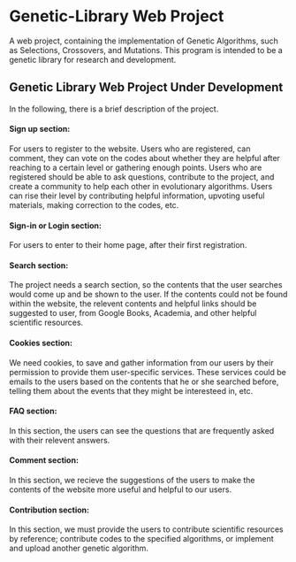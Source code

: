 # Genetic-Library Web Project
A web project, containing the implementation of Genetic Algorithms, such as Selections, Crossovers, and Mutations. This program is intended to be a genetic library for research and development.
<h2>Genetic Library Web Project Under Development</h2>
<p> In the following, there is a brief description of the project.</p>
<h4>Sign up section: </h4>
<p>For users to register to the website. Users who are registered, can comment, they can vote on the codes about whether 
they are helpful after reaching to a certain level or gathering enough points. Users who are registered should be able to ask questions, contribute to the project, and create a community to help each other in evolutionary algorithms. Users can rise their level by contributing helpful information, upvoting useful materials, making correction to the codes, etc.</p>
<h4>Sign-in or Login section: </h4>
<p>For users to enter to their home page, after their first registration.</p>
<h4>Search section: </h4>
<p>The project needs a search section, so the contents that the user searches would come up and be shown to the user. If the 
contents could not be found within the website, the relevent contents and helpful links should be suggested to user, from Google Books, Academia, and other helpful scientific resources.</p>
<h4>Cookies section: </h4>
<p>We need cookies, to save and gather information from our users by their permission to provide them user-specific services. 
These services could be emails to the users based on the contents that he or she searched before, telling them about the events that they might be interesteed in, etc.</p>
<h4>FAQ section:</h4>
<p>In this section, the users can see the questions that are frequently asked with their relevent answers.</p>
<h4>Comment section:</h4>
<p>In this section, we recieve the suggestions of the users to make the contents of the website more useful and helpful to our users.</p>
<h4>Contribution section:</h4>
<p>In this section, we must provide the users to contribute scientific resources by reference; contribute codes to the specified algorithms, or implement and upload another genetic algorithm.</p>
